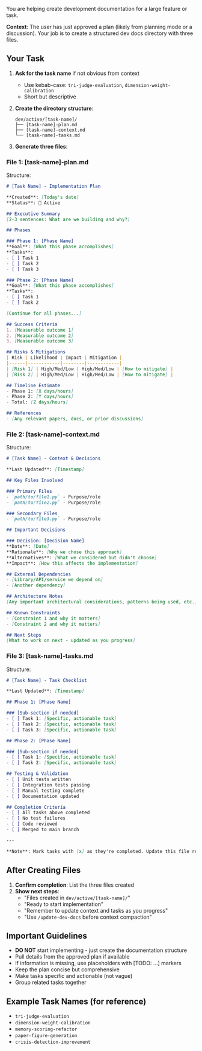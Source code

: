 You are helping create development documentation for a large feature or task.

**Context**: The user has just approved a plan (likely from planning mode or a discussion). Your job is to create a structured dev docs directory with three files.

## Your Task

1. **Ask for the task name** if not obvious from context
   - Use kebab-case: `tri-judge-evaluation`, `dimension-weight-calibration`
   - Short but descriptive

2. **Create the directory structure**:
   ```
   dev/active/[task-name]/
   ├── [task-name]-plan.md
   ├── [task-name]-context.md
   └── [task-name]-tasks.md
   ```

3. **Generate three files**:

### File 1: [task-name]-plan.md

Structure:
```markdown
# [Task Name] - Implementation Plan

**Created**: [Today's date]
**Status**: 🚀 Active

## Executive Summary
[2-3 sentences: What are we building and why?]

## Phases

### Phase 1: [Phase Name]
**Goal**: [What this phase accomplishes]
**Tasks**:
- [ ] Task 1
- [ ] Task 2
- [ ] Task 3

### Phase 2: [Phase Name]
**Goal**: [What this phase accomplishes]
**Tasks**:
- [ ] Task 1
- [ ] Task 2

[Continue for all phases...]

## Success Criteria
1. [Measurable outcome 1]
2. [Measurable outcome 2]
3. [Measurable outcome 3]

## Risks & Mitigations
| Risk | Likelihood | Impact | Mitigation |
|------|------------|--------|------------|
| [Risk 1] | High/Med/Low | High/Med/Low | [How to mitigate] |
| [Risk 2] | High/Med/Low | High/Med/Low | [How to mitigate] |

## Timeline Estimate
- Phase 1: [X days/hours]
- Phase 2: [Y days/hours]
- Total: [Z days/hours]

## References
- [Any relevant papers, docs, or prior discussions]
```

### File 2: [task-name]-context.md

Structure:
```markdown
# [Task Name] - Context & Decisions

**Last Updated**: [Timestamp]

## Key Files Involved

### Primary Files
- `path/to/file1.py` - Purpose/role
- `path/to/file2.py` - Purpose/role

### Secondary Files
- `path/to/file3.py` - Purpose/role

## Important Decisions

### Decision: [Decision Name]
**Date**: [Date]
**Rationale**: [Why we chose this approach]
**Alternatives**: [What we considered but didn't choose]
**Impact**: [How this affects the implementation]

## External Dependencies
- [Library/API/service we depend on]
- [Another dependency]

## Architecture Notes
[Any important architectural considerations, patterns being used, etc.]

## Known Constraints
- [Constraint 1 and why it matters]
- [Constraint 2 and why it matters]

## Next Steps
[What to work on next - updated as you progress]
```

### File 3: [task-name]-tasks.md

Structure:
```markdown
# [Task Name] - Task Checklist

**Last Updated**: [Timestamp]

## Phase 1: [Phase Name]

### [Sub-section if needed]
- [ ] Task 1: [Specific, actionable task]
- [ ] Task 2: [Specific, actionable task]
- [ ] Task 3: [Specific, actionable task]

## Phase 2: [Phase Name]

### [Sub-section if needed]
- [ ] Task 1: [Specific, actionable task]
- [ ] Task 2: [Specific, actionable task]

## Testing & Validation
- [ ] Unit tests written
- [ ] Integration tests passing
- [ ] Manual testing complete
- [ ] Documentation updated

## Completion Criteria
- [ ] All tasks above completed
- [ ] No test failures
- [ ] Code reviewed
- [ ] Merged to main branch

---

**Note**: Mark tasks with [x] as they're completed. Update this file regularly.
```

## After Creating Files

1. **Confirm completion**: List the three files created
2. **Show next steps**:
   - "Files created in `dev/active/[task-name]/`"
   - "Ready to start implementation"
   - "Remember to update context and tasks as you progress"
   - "Use `/update-dev-docs` before context compaction"

## Important Guidelines

- **DO NOT** start implementing - just create the documentation structure
- Pull details from the approved plan if available
- If information is missing, use placeholders with [TODO: ...] markers
- Keep the plan concise but comprehensive
- Make tasks specific and actionable (not vague)
- Group related tasks together

## Example Task Names (for reference)
- `tri-judge-evaluation`
- `dimension-weight-calibration`
- `memory-scoring-refactor`
- `paper-figure-generation`
- `crisis-detection-improvement`
